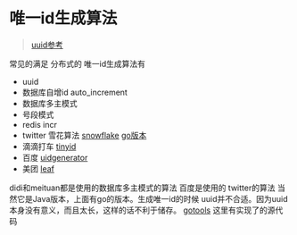 #  唯一id生成算法
> [uuid参考](https://github.com/imgoogege/go.uuid)

常见的满足 分布式的 唯一id生成算法有

- uuid
- 数据库自增id auto_increment
- 数据库多主模式
- 号段模式
- redis incr
- twitter 雪花算法 [snowflake](https://github.com/twitter-archive/snowflake) [go版本](https://github.com/bwmarrin/snowflake)
- 滴滴打车 [tinyid](https://github.com/didi/tinyid)
- 百度 [uidgenerator](https://github.com/baidu/uid-generator)
- 美团 [leaf](https://github.com/Meituan-Dianping/Leaf)

didi和meituan都是使用的数据库多主模式的算法 百度是使用的 twitter的算法 当然它是Java版本，上面有go的版本。生成唯一id的时候 uuid并不合适。因为uuid本身没有意义，而且太长，这样的话不利于储存。
[gotools](https://github.com/googege/gotools/id) 这里有实现了的源代码

